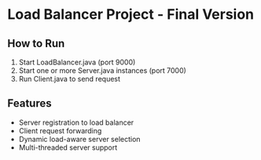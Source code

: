 # Load Balancer Project - Final Version

## How to Run

1. Start LoadBalancer.java (port 9000)
2. Start one or more Server.java instances (port 7000)
3. Run Client.java to send request

## Features

- Server registration to load balancer
- Client request forwarding
- Dynamic load-aware server selection
- Multi-threaded server support